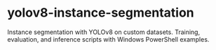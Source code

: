 # yolov8-instance-segmentation

Instance segmentation with YOLOv8 on custom datasets. Training, evaluation, and inference scripts with Windows PowerShell examples.